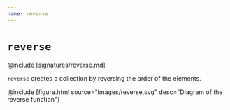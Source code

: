 ```yaml
---
name: reverse
---
```


# `reverse`

@include [signatures/reverse.md]

`reverse` creates a collection by reversing the order of the elements.

@include [figure.html source="images/reverse.svg" desc="Diagram of the reverse function"]
